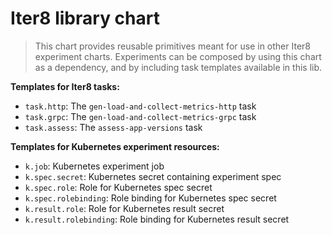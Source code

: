 # Iter8 library chart

> This chart provides reusable primitives meant for use in other Iter8 experiment charts. Experiments can be composed by using this chart as a dependency, and by including task templates available in this lib.

**Templates for Iter8 tasks:** 

- `task.http`: The `gen-load-and-collect-metrics-http` task
- `task.grpc`: The `gen-load-and-collect-metrics-grpc` task
- `task.assess`: The `assess-app-versions` task

**Templates for Kubernetes experiment resources:**

- `k.job`: Kubernetes experiment job
- `k.spec.secret`: Kubernetes secret containing experiment spec
- `k.spec.role`: Role for Kubernetes spec secret
- `k.spec.rolebinding`: Role binding for Kubernetes spec secret
- `k.result.role`: Role for Kubernetes result secret
- `k.result.rolebinding`: Role binding for Kubernetes result secret
